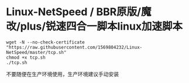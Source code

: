 # Linux-NetSpeed  / BBR原版/魔改/plus/锐速四合一脚本linux加速脚本
```
wget -N --no-check-certificate "https://raw.githubusercontent.com/1569804232/Linux-NetSpeed/master/tcp.sh"
chmod +x tcp.sh
./tcp.sh
```

不要随便在生产环境使用，生产环境建议手动安装   
